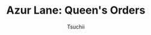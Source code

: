 --- 
slug: "azur-lane-queen-s-orders"
title: "Azur Lane: Queen's Orders"
publishdate: "2018-12-17"
src: "https://365manga.net/manga/azur-lane-queen-s-orders"
author: "Tsuchii"
image: "https://data.365manga.net/images/thumbnails/32755-azur-lane-queen-s-orders.jpg"
tags: ["Comedy","Sci fi","Shounen","Shounen ai","Slice of life"]
chapters: ["Chapter 5 ","Chapter 4 ","Chapter 3 ","Chapter 2 ","Chapter 1"]
chapterlinks: ["https://365manga.net/azur-lane-queen-s-orders/chapter-5.html","https://365manga.net/azur-lane-queen-s-orders/chapter-4.html","https://365manga.net/azur-lane-queen-s-orders/chapter-3.html","https://365manga.net/azur-lane-queen-s-orders/chapter-2.html","https://365manga.net/azur-lane-queen-s-orders/chapter-1.html"]
description: "The 'slapstick daily-life story' Azur Lane Queen's Orders will center around the tsundere Queen Elizabeth and her school friend Warspite (the 'Grand Old Lady')."
---